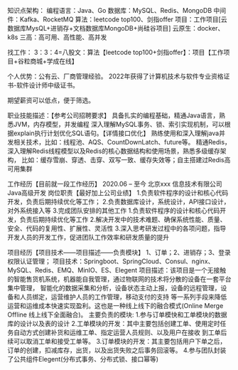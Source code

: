 
知识点架构：
编程语言：Java、Go
数据库：MySQL、Redis、MongoDB
中间件：Kafka、RocketMQ
算法：leetcode top100、剑指offer
项目：工作项目[云数据库MysQL+进销存+文档数据库MongoDB+尚硅谷项目]
云原生：docker、k8s
三高：高可用、高性能、高并发

找工作：
3：3：4=八股文：算法【leetcode top100+剑指offer】：项目【工作项目+谷粒商城+学成在线】

个人优势：公有云、厂商管理经验。
2022年获得了计算机技术与软件专业资格证书-软件设计师中级证书。

期望薪资可以低点，便于筛选。

职业技能描述：【参考公司招聘要求】
具备扎实的编程基础，精通Java语言，熟悉JVM，内存模型，并发编程
深⼊理解MySQL事务、锁、索引实现机制，可以根据explain执⾏计划优化SQL语句。【详情接口优化】
熟练使用和深入理解java并发相关技术，比如：线程池、AQS、CountDownLatch、future等。
精通Redis，深入理解Redis线程模型以及Redis的核心数据结构和使用场景，熟悉多级缓存架构，
比如：缓存雪崩、穿透、击穿、双写一致、缓存失效等；自主搭建过Redis高可用集群

工作经历【目前就一段工作经历】
2020.06 – 至今            北京xxx 信息技术有限公司          Java高级开发
岗位职责【最好加上公司业绩】
1.负责软件程序的设计和核心代码开发，负责后期持续优化等工作；
2.负责数据库设计，系统设计，API接口设计，对外系统接入等
3.完成团队安排的其他工作
1.负责软件程序的设计和核心代码开发，负责后期持续优化等工作
2.解决开发中的技术难题、确保系统性能、质量、安全、代码的复用性、扩展性、灵活性
3.深入思考研发过程中的各项问题，指导开发人员的开发工作，促进团队工作效率和研发质量的提升

项目经历【项目技术——项目描述——负责模块】
1、订单；2、进销存；3、登录权限认证管理；
项目技术：Springboot、SpringCloud、Consul、nginx、MySQL、Redis、EMQ、MinIO、ES、Elegent
项目描述：该项目是一个无接触的智能售货机系统，机器能自我管理，通过物联网的技术将分散的设备在一套平台集中管理，
智能化的数据采集和分析，设备状态主动上报，设备的远程管理，设备和人员绑定，运营维护人员的工作管理，移动支付的支持
等一系列手段来降低运营和运维成本快速实现盈利。这也是一种线上线下的融合模式(Online Merge Offline 线上线下全面融合)。
主要负责的模块:
1.参与订单模快和工单模块的数据库的设计以及表的设计
2.工单模块的开发：其中主要包括创建工单、使用定时任务自动方式创建补货和运维工单、指定运营人员规则、以及用户在接收
到工单后续可以取消工单和接受工单等。
3.订单模块的开发：其主要包括用户下单之后，订单的创建，扣减库存，出货，以及出货失败之后事务回滚等。
4.参与团队封装了公共组件Elegent(分布式事务、分布式锁、接口幂等)
